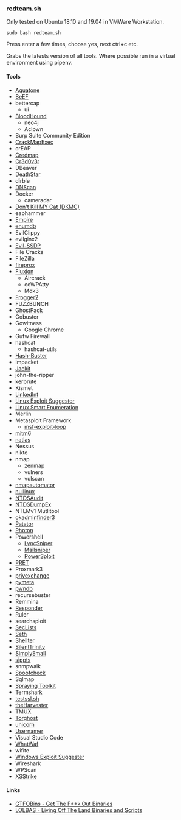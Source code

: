 ### redteam.sh
Only tested on Ubuntu 18.10 and 19.04 in VMWare Workstation.

`
sudo bash redteam.sh
`

Press enter a few times, choose yes, next ctrl+c etc.

Grabs the latests version of all tools. Where possible run in a virtual environment using pipenv.
 
#### Tools
* [Aquatone](https://github.com/michenriksen/aquatone)
* [BeEF](https://github.com/beefproject/beef)
* bettercap
  * ui
* [BloodHound](https://github.com/BloodHoundAD/bloodhound)
  * neo4j
  * Aclpwn
* Burp Suite Community Edition
* [CrackMapExec](https://github.com/byt3bl33d3r/crackmapexec)
* crEAP
* [Credmap](https://github.com/lightos/credmap)
* [Cr3d0v3r](https://github.com/D4Vinci/cr3dov3r)
* DBeaver
* [DeathStar](https://github.com/byt3bl33d3r/deathstar)
* dirble
* [DNScan](https://github.com/rbsec/dnscan)
* Docker
  * cameradar
* [Don't Kill MY Cat (DKMC)](https://github.com/Mr-Un1k0d3r/dkmc)
* eaphammer
* [Empire](https://github.com/EmpireProject/empire)
* [enumdb](https://github.com/m8r0wn/enumdb)
* EvilClippy
* evilginx2
* [Evil-SSDP](https://gitlab.com/initstring/evil-ssdp)
* File Cracks
* FileZilla
* [fireprox](https://github.com/ustayready/fireprox)
* [Fluxion](https://github.com/FluxionNetwork/fluxion)
  * Aircrack
  * coWPAtty
  * Mdk3
* [Frogger2](https://github.com/commonexploits/vlan-hopping)
* FUZZBUNCH
* [GhostPack](https://github.com/r3motecontrol/Ghostpack-CompiledBinaries)
* Gobuster
* Gowitness
  * Google Chrome
* Gufw Firewall
* hashcat
  * hashcat-utils
* [Hash-Buster](https://github.com/s0md3v/hash-buster)
* Impacket
* [Jackit](https://github.com/insecurityofthings/jackit)
* john-the-ripper
* kerbrute
* Kismet
* [LinkedInt](https://github.com/vysec/linkedint)
* [Linux Exploit Suggester](https://github.com/mzet-/linux-exploit-suggester)
* [Linux Smart Enumeration](https://github.com/diego-treitos/linux-smart-enumeration)
* Merlin
* Metasploit Framework
  * [msf-exploit-loop](https://github.com/actuated/msf-exploit-loop)
* [mitm6](https://github.com/fox-it/mitm6)
* [natlas](https://github.com/natlas/natlas/)
* Nessus
* nikto
* nmap
  * zenmap
  * vulners
  * vulscan
* [nmapautomator](https://github.com/21y4d/nmapautomator)
* [nullinux](https://github.com/m8r0wn/nullinux)
* [NTDSAudit](https://github.com/repos/Dionach/NtdsAudit)
* [NTDSDumpEx](https://github.com/repos/zcgonvh/NTDSDumpEx)
* NTLMv1 Mutlitool
* [okadminfinder3](https://github.com/mIcHyAmRaNe/okadminfinder3)
* [Patator](https://github.com/lanjelot/patator)
* [Photon](https://github.com/s0md3v/photon)
* Powershell
  * [LyncSniper](https://github.com/mdsecresearch/lyncsniper)
  * [Mailsniper](https://github.com/dafthack/mailsniper)
  * [PowerSploit](https://github.com/PowerShellMafia/powersploit)
* [PRET](https://github.com/RUB-NDS/pret)
* Proxmark3
* [privexchange](https://github.com/dirkjanm/privexchange)
* [pymeta](https://github.com/m8r0wn/pymeta)
* [pwndb](https://github.com/davidtavarez/pwndb)
* recursebuster
* Remmina
* [Responder](https://github.com/lgandx/responder)
* Ruler
* searchsploit
* [SecLists](https://github.com/danielmiessler/seclists)
* [Seth](https://github.com/SySS-Research/seth)
* [Shellter](https://www.shellterproject.com)
* [SilentTrinity](https://github.com/byt3bl33d3r/silenttrinity)
* [SimplyEmail](https://github.com/SimplySecurity/simplyemail)
* [sippts](https://github.com/Pepelux/sippts)
* snmpwalk
* [Spoofcheck](https://github.com/BishopFox/spoofcheck)
* Sqlmap
* [Spraying Toolkit](https://github.com/byt3bl33d3r/sprayingtoolkit)
* Termshark
* [testssl.sh](https://github.com/drwetter/testssl.sh.git)
* [theHarvester](https://github.com/laramies/theharvester)
* TMUX
* [Torghost](https://github.com/susmithHCK/torghost)
* [unicorn](https://github.com/trustedsec/unicorn)
* [Usernamer](https://github.com/jseidl/usernamer)
* Visual Studio Code
* [WhatWaf](https://github.com/Ekultek/whatwaf)
* wifite
* [Windows Exploit Suggester](https://github.com/GDSSecurity/windows-exploit-suggester)
* Wireshark
* WPScan
* [XSStrike](https://github.com/s0md3v/xsstrike)

#### Links
* [GTFOBins - Get The F**k Out Binaries](https://gtfobins.github.io)
* [LOLBAS - Living Off The Land Binaries and Scripts](https://lolbas-project.github.io)
